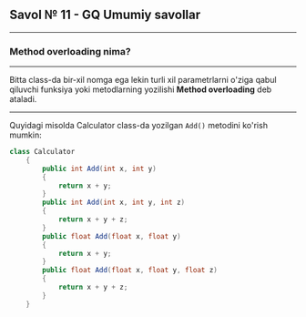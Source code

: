 ## Savol № 11 - GQ Umumiy savollar

---

### Method overloading nima?

---

Bitta class-da bir-xil nomga ega lekin turli xil parametrlarni o'ziga qabul qiluvchi funksiya yoki metodlarning 
yozilishi __Method overloading__ deb ataladi.

---

Quyidagi misolda Calculator class-da yozilgan ```Add()``` metodini ko'rish mumkin:

```C#
class Calculator
    {
        public int Add(int x, int y)
        {
            return x + y;
        }
        public int Add(int x, int y, int z)
        {
            return x + y + z;
        }
        public float Add(float x, float y)
        {
            return x + y;
        }
        public float Add(float x, float y, float z)
        {
            return x + y + z;
        }
    }
```